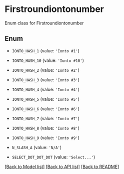 # Firstroundiontonumber

Enum class for Firstroundiontonumber

## Enum

* `IONTO_HASH_1` (value: `'Ionto #1'`)

* `IONTO_HASH_10` (value: `'Ionto #10'`)

* `IONTO_HASH_2` (value: `'Ionto #2'`)

* `IONTO_HASH_3` (value: `'Ionto #3'`)

* `IONTO_HASH_4` (value: `'Ionto #4'`)

* `IONTO_HASH_5` (value: `'Ionto #5'`)

* `IONTO_HASH_6` (value: `'Ionto #6'`)

* `IONTO_HASH_7` (value: `'Ionto #7'`)

* `IONTO_HASH_8` (value: `'Ionto #8'`)

* `IONTO_HASH_9` (value: `'Ionto #9'`)

* `N_SLASH_A` (value: `'N/A'`)

* `SELECT_DOT_DOT_DOT` (value: `'Select...'`)

[[Back to Model list]](../README.md#documentation-for-models) [[Back to API list]](../README.md#documentation-for-api-endpoints) [[Back to README]](../README.md)


